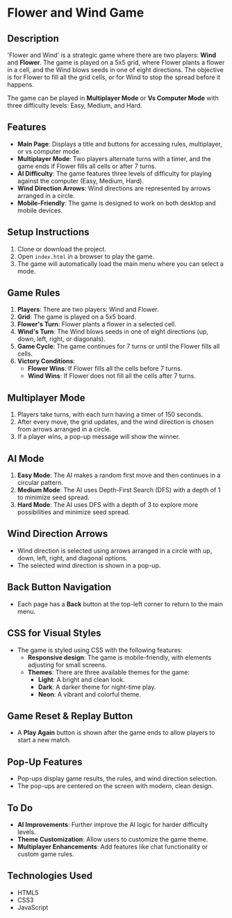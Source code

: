 # Flower and Wind Game

## Description
'Flower and Wind' is a strategic game where there are two players: **Wind** and **Flower**. The game is played on a 5x5 grid, where Flower plants a flower in a cell, and the Wind blows seeds in one of eight directions. The objective is for Flower to fill all the grid cells, or for Wind to stop the spread before it happens. 

The game can be played in **Multiplayer Mode** or **Vs Computer Mode** with three difficulty levels: Easy, Medium, and Hard.

## Features
- **Main Page**: Displays a title and buttons for accessing rules, multiplayer, or vs computer mode.
- **Multiplayer Mode**: Two players alternate turns with a timer, and the game ends if Flower fills all cells or after 7 turns.
- **AI Difficulty**: The game features three levels of difficulty for playing against the computer (Easy, Medium, Hard).
- **Wind Direction Arrows**: Wind directions are represented by arrows arranged in a circle.
- **Mobile-Friendly**: The game is designed to work on both desktop and mobile devices.

## Setup Instructions
1. Clone or download the project.
2. Open `index.html` in a browser to play the game.
3. The game will automatically load the main menu where you can select a mode.

## Game Rules
1. **Players**: There are two players: Wind and Flower.
2. **Grid**: The game is played on a 5x5 board.
3. **Flower's Turn**: Flower plants a flower in a selected cell.
4. **Wind's Turn**: The Wind blows seeds in one of eight directions (up, down, left, right, or diagonals).
5. **Game Cycle**: The game continues for 7 turns or until the Flower fills all cells.
6. **Victory Conditions**:
   - **Flower Wins**: If Flower fills all the cells before 7 turns.
   - **Wind Wins**: If Flower does not fill all the cells after 7 turns.

## Multiplayer Mode
1. Players take turns, with each turn having a timer of 150 seconds.
2. After every move, the grid updates, and the wind direction is chosen from arrows arranged in a circle.
3. If a player wins, a pop-up message will show the winner.

## AI Mode
1. **Easy Mode**: The AI makes a random first move and then continues in a circular pattern.
2. **Medium Mode**: The AI uses Depth-First Search (DFS) with a depth of 1 to minimize seed spread.
3. **Hard Mode**: The AI uses DFS with a depth of 3 to explore more possibilities and minimize seed spread.

## Wind Direction Arrows
- Wind direction is selected using arrows arranged in a circle with up, down, left, right, and diagonal options.
- The selected wind direction is shown in a pop-up.

## Back Button Navigation
- Each page has a **Back** button at the top-left corner to return to the main menu.

## CSS for Visual Styles
- The game is styled using CSS with the following features:
  - **Responsive design**: The game is mobile-friendly, with elements adjusting for small screens.
  - **Themes**: There are three available themes for the game:
    - **Light**: A bright and clean look.
    - **Dark**: A darker theme for night-time play.
    - **Neon**: A vibrant and colorful theme.
  
## Game Reset & Replay Button
- A **Play Again** button is shown after the game ends to allow players to start a new match.

## Pop-Up Features
- Pop-ups display game results, the rules, and wind direction selection.
- The pop-ups are centered on the screen with modern, clean design.

## To Do
- **AI Improvements**: Further improve the AI logic for harder difficulty levels.
- **Theme Customization**: Allow users to customize the game theme.
- **Multiplayer Enhancements**: Add features like chat functionality or custom game rules.

## Technologies Used
- HTML5
- CSS3
- JavaScript
